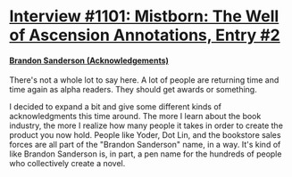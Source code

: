 # [Interview #1101: Mistborn: The Well of Ascension Annotations, Entry #2](https://www.theoryland.com/intvmain.php?i=1101#2)

#### [Brandon Sanderson (Acknowledgements)](http://brandonsanderson.com/annotation-mistborn-2-acknowledgements-page/)

There's not a whole lot to say here. A lot of people are returning time and time again as alpha readers. They should get awards or something.

I decided to expand a bit and give some different kinds of acknowledgments this time around. The more I learn about the book industry, the more I realize how many people it takes in order to create the product you now hold. People like Yoder, Dot Lin, and the bookstore sales forces are all part of the "Brandon Sanderson" name, in a way. It's kind of like Brandon Sanderson is, in part, a pen name for the hundreds of people who collectively create a novel.

